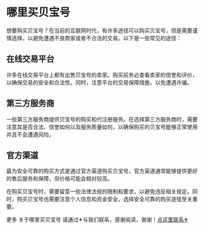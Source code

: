 # 哪里买贝宝号

想要购买贝宝号？在当前的互联网时代，有许多途径可以购买贝宝号，但是需要谨慎选择，以避免遭遇不良商家或者不合法的交易。以下是一些常见的途径：

## 在线交易平台
许多在线交易平台上都有出售贝宝号的卖家。购买前务必查看卖家的信誉和评价，以确保交易的安全和合法性。同时，注意平台的交易保障措施，以免遭遇诈骗。

## 第三方服务商
一些第三方服务商提供贝宝号的购买和代注册服务。在选择第三方服务商时，需要注意其是否合法、信誉如何以及服务质量如何，以确保购买的贝宝号能够正常使用并且不会遭遇风险。

## 官方渠道
最为安全可靠的购买方式是通过官方渠道购买贝宝号。官方渠道通常能够提供更好的售后服务和保障，但价格可能会相对较高。

在购买贝宝号时，需要留意一些法律法规的限制和要求，以避免违反相关规定。同时，购买贝宝号也需要注意个人信息和资金安全，选择安全可靠的购买途径至关重要。

更多 关于哪里买贝宝号 请通过✈与我们联系，感谢阅读，谢谢！[点这里联系✈](https://d.k02.cc)